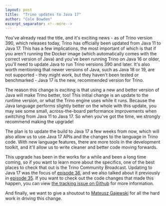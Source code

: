 ```yaml
---
layout: post
title:  "Trino updates to Java 17"
author: "Cole Bowden"
excerpt_separator: <!--more-->
---
```


You've already read the title, and it's exciting news - as of Trino version 390,
which releases today, Trino has officially been updated from Java 11 to Java 17.
This has a few implications, the most important of which is that if you aren't
running the Docker image (which automatically comes with the correct version of
Java) and you've been running Trino on Java 16 or older, you'll need to update
Java to run Trino versions 390 and later. It's also worth mentioning that newer
versions of Java, such as Java 18 or 19, are not supported - they might work,
but they haven't been tested or benchmarked - Java 17 is the new, recommended
version for Trino.

<!--more-->

The reason this change is exciting is that using a new and better version of
Java will make Trino better, too! This initial change is an update to the
runtime version, or what the Trino engine uses while it runs. Because the Java
language performs slightly better on the whole with this update, you may see
some small, across-the-board performance improvements when switching from Java
11 to Java 17. So when you've got the time, we strongly recommend making the
upgrade!

The plan is to update the build to Java 17 a few weeks from now, which will also
allow us to use Java 17 APIs and the changes to the language in Trino code. With
new language features, there are more tools in the development toolkit, and
it'll allow us to write cleaner and better code moving forwards.

This upgrade has been in the works for a while and been a long time coming, so
if you want to learn more about the specifics, one of the best places to check
that out is the Trino Community Broadcast. Updating to Java 17 was the focus of
[episode 36](https://trino.io/episodes/36.html), and we also talked about it
previously in [episode 35](https://trino.io/episodes/35.html). If you want to
check out the code changes that made this happen, you can view
[the tracking issue on Github](https://github.com/trinodb/trino/issues/9876) for
more information.

And finally, we want to give a shoutout to [Mateusz Gajewski](https://github.com/wendigo)
for all the hard work in driving this change.